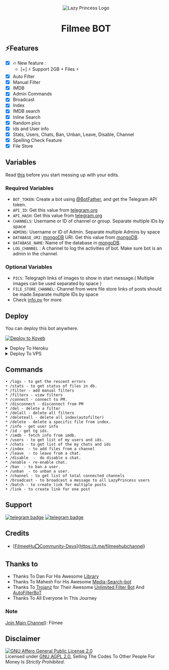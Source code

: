 <p align="center">
  <img src="assets/lazyprincessbot.jpg" alt="Lazy Princess Logo">
</p>
<h1 align="center">
  <b> Filmee BOT </b>
</h1>

## ⚡️Features

- [x] 🔥 New feature : 
    - [+] ⚡️ Support 2GB + Files ⚡️
- [x] Auto Filter
- [x] Manual Filter
- [x] IMDB
- [x] Admin Commands
- [x] Broadcast
- [x] Index
- [x] IMDB search
- [x] Inline Search
- [x] Random pics
- [x] ids and User info 
- [x] Stats, Users, Chats, Ban, Unban, Leave, Disable, Channel
- [x] Spelling Check Feature
- [x] File Store
## Variables

Read [this](https://telegram.dog/LazyDevelopers/8) before you start messing up with your edits.

### Required Variables
* `BOT_TOKEN`: Create a bot using [@BotFather](https://telegram.dog/BotFather), and get the Telegram API token.
* `API_ID`: Get this value from [telegram.org](https://my.telegram.org/apps)
* `API_HASH`: Get this value from [telegram.org](https://my.telegram.org/apps)
* `CHANNELS`: Username or ID of channel or group. Separate multiple IDs by space
* `ADMINS`: Username or ID of Admin. Separate multiple Admins by space
* `DATABASE_URI`: [mongoDB](https://www.mongodb.com) URI. Get this value from [mongoDB](https://www.mongodb.com).
* `DATABASE_NAME`: Name of the database in [mongoDB](https://www.mongodb.com).
* `LOG_CHANNEL` : A channel to log the activities of bot. Make sure bot is an admin in the channel.
### Optional Variables
* `PICS`: Telegraph links of images to show in start message.( Multiple images can be used separated by space )
* `FILE_STORE_CHANNEL`: Channel from were file store links of posts should be made.Separate multiple IDs by space
* Check [info.py](https://github.com/LazyDeveloperr/LazyPrincess/blob/master/info.py) for more


## Deploy
You can deploy this bot anywhere.


<a target="_blank" href="https://app.koyeb.com/deploy?type=git&repository=github.com/LazyDeveloperr/LazyPrincess&branch=master&name=lazyprincessbot"><img alt="Deploy to Koyeb" src="https://binbashbanana.github.io/deploy-buttons/buttons/remade/koyeb.svg"></a>


<details><summary>Deploy To Heroku</summary>
<p>
<br>
<a href="https://heroku.com/deploy?template=https://github.com/zerobotz00/filmee">
  <img src="https://www.herokucdn.com/deploy/button.svg" alt="Deploy">
</a>
</p>
</details>

<details><summary>Deploy To VPS</summary>
<p>
<pre>
git clone https://github.com/zerobotz00/filmee
# Install Packages
pip3 install -U -r requirements.txt
Edit info.py with variables as given below then run bot
python3 bot.py
</pre>
</p>
</details>


## Commands
```
• /logs - to get the rescent errors
• /stats - to get status of files in db.
* /filter - add manual filters
* /filters - view filters
* /connect - connect to PM.
* /disconnect - disconnect from PM
* /del - delete a filter
* /delall - delete all filters
* /deleteall - delete all index(autofilter)
* /delete - delete a specific file from index.
* /info - get user info
* /id - get tg ids.
* /imdb - fetch info from imdb.
• /users - to get list of my users and ids.
• /chats - to get list of the my chats and ids 
• /index  - to add files from a channel
• /leave  - to leave from a chat.
• /disable  -  do disable a chat.
* /enable - re-enable chat.
• /ban  - to ban a user.
• /unban  - to unban a user.
• /channel - to get list of total connected channels
• /broadcast - to broadcast a message to all LazyPrincess users
• /batch - to create link for multiple posts
• /link - to create link for one post
```
## Support
[![telegram badge](https://img.shields.io/badge/Telegram-Group-30302f?style=flat&logo=telegram)](https://t.me/movie_link_lk)
[![telegram badge](https://img.shields.io/badge/Telegram-Channel-30302f?style=flat&logo=telegram)](https://t.me/filmeehubchannel)

## Credits 
* [[FilmeeHu⭕Community-Devs](https://img.shields.io/static/v1?label=LazyPrincess&message=devs&color=critical)](https://t.me/filmeehubchannel)


## Thanks to 
 - Thanks To Dan For His Awesome [Library](https://github.com/pyrogram/pyrogram)
 - Thanks To Mahesh For His Awesome [Media-Search-bot](https://github.com/Mahesh0253/Media-Search-bot)
 - Thanks To [Trojanz](https://github.com/trojanzhex) for Their Awesome [Unlimited Filter Bot](https://github.com/TroJanzHEX/Unlimited-Filter-Bot) And [AutoFilterBoT](https://github.com/trojanzhex/auto-filter-bot)
 - Thanks To All Everyone In This Journey

### Note

[Join Main Channel](https://t.me/filmeehubchannel)): Filmee

## Disclaimer
[![GNU Affero General Public License 2.0](https://www.gnu.org/graphics/agplv3-155x51.png)](https://www.gnu.org/licenses/agpl-3.0.en.html#header)    
Licensed under [GNU AGPL 2.0.](https://github.com/LazyDeveloperr/LazyPrincess/blob/master/LICENSE)
Selling The Codes To Other People For Money Is *Strictly Prohibited*.
